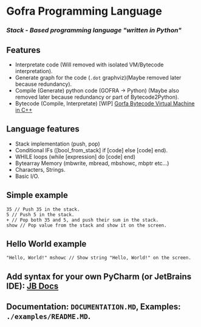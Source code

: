 # Gofra Programming Language

### **_Stack - Based programming language "written in Python"_**

## Features

- Interpretate code (Will removed with isolated VM/Bytecode interpretation).
- Generate graph for the code (`.dot` graphviz)(Maybe removed later because redundancy).
- Compile (Generate) python code (GOFRA -> Python) (Maybe also removed later because redundancy or part of Bytecode2Python).
- Bytecode (Compile, Interpretate) [WIP] [Gorfa Bytecode Virtual Machine in C++](https://github.com/gofralang/vm)

## Language features

- Stack implementation (push, pop)
- Conditional IFs ([bool_from_stack] if [code] else [code] end).
- WHILE loops (while [expression] do [code] end)
- Bytearray Memory (mbwrite, mbread, mbshowc, mbptr etc...)
- Characters, Strings.
- Basic I/O.

## Simple example

```
35 // Push 35 in the stack.
5 // Push 5 in the stack.
+ // Pop both 35 and 5, and push their sum in the stack.
show // Pop value from the stack and show it on the screen.
```

## Hello World example

```
"Hello, World!" mshowc // Show string "Hello, World!" on the screen.
```

## Add syntax for your own PyCharm (or JetBrains IDE): [JB Docs](https://www.jetbrains.com/help/pycharm/creating-and-registering-file-types.html#create-new-file-type)

## Documentation: `DOCUMENTATION.MD`, Examples: `./examples/README.MD`.
